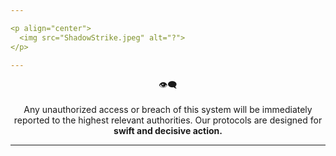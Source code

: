 ```yaml
---

<p align="center">
  <img src="ShadowStrike.jpeg" alt="?">
</p>

---
```


<div align="center">
 👁️‍🗨️<br><br>
 Any unauthorized access or breach of this system will be immediately reported to the highest relevant authorities. Our protocols are designed for <strong> swift and decisive action. </strong>
</div>

---
